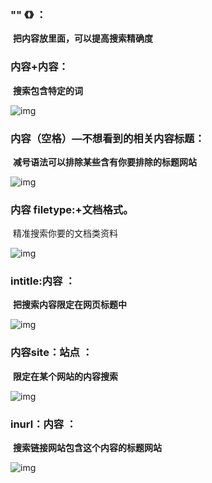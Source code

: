

### **"" 《》 ：**

​	**把内容放里面，可以提高搜索精确度**



### **内容+内容：**

​	**搜索包含特定的词**

![img](百度搜索实用技巧.assets/v2-b534151a157421763c2c8a4e7cefd87c_r.jpg)

### **内容（空格）―不想看到的相关内容标题：**

​	**减号语法可以排除某些含有你要排除的标题网站**

![img](百度搜索实用技巧.assets/v2-971d8dc0982d8c7ce18b40d0f4534491_r.jpg)



### **内容 filetype:+文档格式**。

​	精准搜索你要的文档类资料

![img](百度搜索实用技巧.assets/v2-8d6275217541c05328003480bc0f4fcb_r.jpg)

### **intitle:内容 ：**

​	**把搜索内容限定在网页标题中**

![img](百度搜索实用技巧.assets/v2-61b7236af1cace784c8dda86ad8d50cf_r.jpg)

### **内容site：站点 ：**

​	**限定在某个网站的内容搜索**

![img](百度搜索实用技巧.assets/v2-f88dd0df56c215b1161a36ba83d90611_r.jpg)

### **inurl：内容 ：**

​	**搜索链接网站包含这个内容的标题网站**

![img](百度搜索实用技巧.assets/v2-b65116a5c0d880368be51d6c99b5fef4_r.jpg)